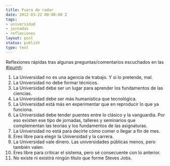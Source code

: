 ```yaml
---
title: Fuera de radar
date: 2012-03-22 00:00:00 Z
tags:
- universidad
- jornadas
- reflexiones
layout: post
status: publish
type: text
---
```


Reflexiones rápidas tras algunas preguntas/comentarios escuchados en las [#jpumh](https://twitter.com/#!/search/%23jpumh "Jornadas de Periodismo UMH"):

1. La Universidad no es una agencia de trabajo. Y si lo pretende, mal.
2. La Universidad no debe formar técnicos.
3. La Universidad debe ser un lugar para aprender los fundamentos de las ciencias. 
4. La Universidad debe ser más humanística que tecnológica. 
5. La Universidad está más en experimentar que en reproducir lo que ya funciona. 
6. La Universidad debe tender puentes entre lo clásico y la vanguardia. Por eso existen ese tipo de jornadas, talleres y seminarios que complementan las teorías y los fundamentos de las asignaturas.
7. La Universidad no está para decirte cómo comer o llegar a fin de mes. 
8. Eres libre para elegir la Universidad y la carrera.
9. La Universidad vale dinero. Las universidades públicas menos, pero también valen. 
10. Eres libre para criticar el sistema, pero sé consecuente con lo anterior. 
11. No existe ni existirá ningún título que forme Steves Jobs.
